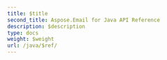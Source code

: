 ```yaml
---
title: $title
second_title: Aspose.Email for Java API Reference
description: $description
type: docs
weight: $weight
url: /java/$ref/
---
```

